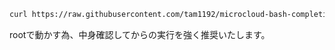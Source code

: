 ```bash
curl https://raw.githubusercontent.com/tam1192/microcloud-bash-completion/refs/heads/main/run | bash
```

rootで動かす為、中身確認してからの実行を強く推奨いたします。

